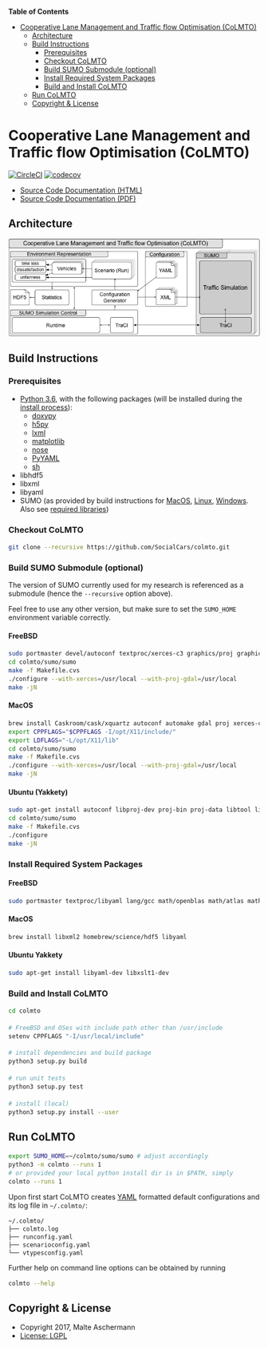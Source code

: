 <!-- START doctoc generated TOC please keep comment here to allow auto update -->
<!-- DON'T EDIT THIS SECTION, INSTEAD RE-RUN doctoc TO UPDATE -->
**Table of Contents**

- [Cooperative Lane Management and Traffic flow Optimisation (CoLMTO)](#cooperative-lane-management-and-traffic-flow-optimisation-colmto)
  - [Architecture](#architecture)
  - [Build Instructions](#build-instructions)
    - [Prerequisites](#prerequisites)
    - [Checkout CoLMTO](#checkout-colmto)
    - [Build SUMO Submodule (optional)](#build-sumo-submodule-optional)
    - [Install Required System Packages](#install-required-system-packages)
    - [Build and Install CoLMTO](#build-and-install-colmto)
  - [Run CoLMTO](#run-colmto)
  - [Copyright & License](#copyright--license)

<!-- END doctoc generated TOC please keep comment here to allow auto update -->

# Cooperative Lane Management and Traffic flow Optimisation (CoLMTO)

[![CircleCI](https://circleci.com/gh/SocialCars/colmto.svg?style=shield)](https://circleci.com/gh/SocialCars/colmto)
[![codecov](https://codecov.io/gh/SocialCars/colmto/branch/master/graph/badge.svg)](https://codecov.io/gh/SocialCars/colmto)

  * [Source Code Documentation (HTML)](http://socialcars.github.io/colmto/docs/sources/index.html)
  * [Source Code Documentation (PDF)](http://socialcars.github.io/colmto/docs/CoLMTO-doc.pdf)


## Architecture

![CoLMTO Architecture](architecture.png)

## Build Instructions

### Prerequisites

* [Python 3.6](https://python.org), with the following packages (will be installed during the [install process](#build-and-install-colmto)):
  * [doxypy](https://pypi.python.org/pypi/doxypy)
  * [h5py](https://pypi.python.org/pypi/h5py)
  * [lxml](https://pypi.python.org/pypi/lxml)
  * [matplotlib](https://pypi.python.org/pypi/matplotlib)
  * [nose](https://pypi.python.org/pypi/nose)
  * [PyYAML](https://pypi.python.org/pypi/PyYAML)
  * [sh](https://pypi.python.org/pypi/sh)
* libhdf5
* libxml
* libyaml
* SUMO (as provided by build instructions for [MacOS](http://sumo.dlr.de/wiki/Installing/MacOS_Build_w_Homebrew), [Linux](http://sumo.dlr.de/wiki/Installing/Linux_Build), [Windows](http://sumo.dlr.de/wiki/Installing/Windows_Build). Also see [required libraries](http://sumo.dlr.de/wiki/Installing/Linux_Build_Libraries))

### Checkout CoLMTO

```sh
git clone --recursive https://github.com/SocialCars/colmto.git
```

### Build SUMO Submodule (optional)

The version of SUMO currently used for my research is referenced as a submodule (hence the `--recursive` option above).

Feel free to use any other version, but make sure to set the `SUMO_HOME` environment variable correctly.

#### FreeBSD

```sh
sudo portmaster devel/autoconf textproc/xerces-c3 graphics/proj graphics/gdal x11-toolkits/fox16
cd colmto/sumo/sumo
make -f Makefile.cvs
./configure --with-xerces=/usr/local --with-proj-gdal=/usr/local
make -jN
```

#### MacOS

```sh
brew install Caskroom/cask/xquartz autoconf automake gdal proj xerces-c fox
export CPPFLAGS="$CPPFLAGS -I/opt/X11/include/"
export LDFLAGS="-L/opt/X11/lib"
cd colmto/sumo/sumo
make -f Makefile.cvs
./configure --with-xerces=/usr/local --with-proj-gdal=/usr/local
make -jN
```

#### Ubuntu (Yakkety)

```sh
sudo apt-get install autoconf libproj-dev proj-bin proj-data libtool libgdal-dev libxerces-c-dev libfox-1.6-0 libfox-1.6-dev
cd colmto/sumo/sumo
make -f Makefile.cvs
./configure
make -jN
```

### Install Required System Packages

#### FreeBSD

```sh
sudo portmaster textproc/libyaml lang/gcc math/openblas math/atlas math/lapack science/hdf5 print/freetype2
```

#### MacOS

```sh
brew install libxml2 homebrew/science/hdf5 libyaml
```

#### Ubuntu Yakkety

```sh
sudo apt-get install libyaml-dev libxslt1-dev
```

### Build and Install CoLMTO

```sh
cd colmto

# FreeBSD and OSes with include path other than /usr/include
setenv CPPFLAGS "-I/usr/local/include"

# install dependencies and build package
python3 setup.py build

# run unit tests
python3 setup.py test

# install (local)
python3 setup.py install --user
```

## Run CoLMTO

```sh
export SUMO_HOME=~/colmto/sumo/sumo # adjust accordingly
python3 -m colmto --runs 1
# or provided your local python install dir is in $PATH, simply 
colmto --runs 1
```

Upon first start CoLMTO creates [YAML](https://en.wikipedia.org/wiki/YAML) formatted default configurations and its log file in `~/.colmto/`:

```
~/.colmto/
├── colmto.log
├── runconfig.yaml
├── scenarioconfig.yaml
└── vtypesconfig.yaml
```

Further help on command line options can be obtained by running

```sh
colmto --help
```

## Copyright & License

  * Copyright 2017, Malte Aschermann
  * [License: LGPL](http://socialcars.github.io/colmto/LICENSE.md)
